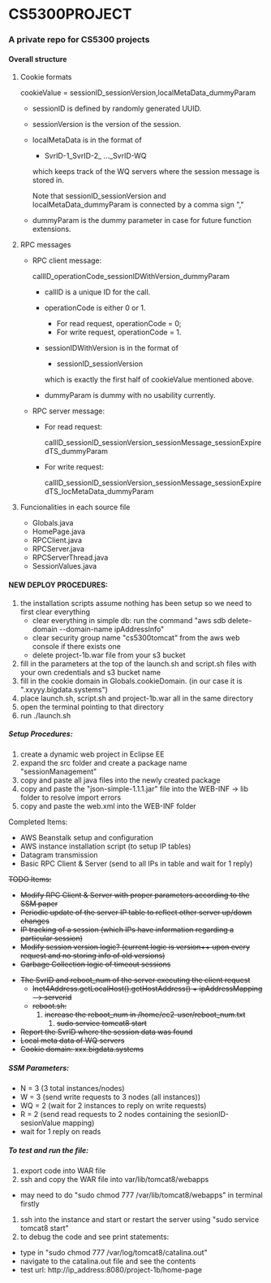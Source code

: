 # CS5300PROJECT
### A private repo for CS5300 projects

#### Overall structure

1. Cookie formats

   cookieValue = sessionID_sessionVersion,localMetaData_dummyParam

   * sessionID is defined by randomly generated UUID.

   * sessionVersion is the version of the session.

   * localMetaData is in the format of 

     * SvrID-1_SvrID-2_ …_SvrID-WQ

     which keeps track of the WQ servers where the session message is stored in.

     Note that sessionID_sessionVersion and localMetaData_dummyParam is connected by a comma sign ","

   * dummyParam is the dummy parameter in case for future function extensions.

2. RPC messages

   * RPC client message:

     callID_operationCode_sessionIDWithVersion_dummyParam

     * callID is a unique ID for the call.

     * operationCode is either 0 or 1. 

       * For read request, operationCode = 0; 
       * For write request, operationCode = 1.

     * sessionIDWithVersion is in the format of 

       * sessionID_sessionVersion

       which is exactly the first half of cookieValue mentioned above.

     * dummyParam is dummy with no usability currently.

   * RPC server message:

     * For read request:

       callID_sessionID_sessionVersion_sessionMessage_sessionExpiredTS_dummyParam

     * For write request:

       callID_sessionID_sessionVersion_sessionMessage_sessionExpiredTS_locMetaData_dummyParam

3. Funcionalities in each source file

   * Globals.java
   * HomePage.java
   * RPCClient.java
   * RPCServer.java
   * RPCServerThread.java
   * SessionValues.java



#### NEW DEPLOY PROCEDURES:

1. the installation scripts assume nothing has been setup so we need to first clear everything
   * clear everything in simple db: run the command "aws sdb delete-domain --domain-name ipAddressInfo"
   * clear security group name "cs5300tomcat" from the aws web console if there exists one
   * delete project-1b.war file from your s3 bucket
2. fill in the parameters at the top of the launch.sh and script.sh files with your own credentials and s3 bucket name
3. fill in the cookie domain in Globals.cookieDomain. (in our case it is ".xxyyy.bigdata.systems")
4. place launch.sh, script.sh and project-1b.war all in the same directory
5. open the terminal pointing to that directory
6. run ./launch.sh

##### Setup Procedures:

1) create a dynamic web project in Eclipse EE 
2) expand the src folder and create a package name "sessionManagement" 
3) copy and paste all java files into the newly created package 
4) copy and paste the "json-simple-1.1.1.jar" file into the WEB-INF -> lib folder to resolve import errors 
5) copy and paste the web.xml into the WEB-INF folder 

Completed Items:

- AWS Beanstalk setup and configuration
- AWS instance installation script (to setup IP tables)
- Datagram transmission
- Basic RPC Client & Server (send to all IPs in table and wait for 1 reply)

~~TODO Items:~~
- ~~Modify RPC Client & Server with proper parameters according to the SSM paper~~
- ~~Periodic update of the server IP table to reflect other server up/down changes~~
- ~~IP tracking of a session (which IPs have information regarding a particular session)~~
- ~~Modify session version logic? (current logic is version++ upon every request and no storing info of old versions)~~
- ~~Garbage Collection logic of timeout sessions~~
* ~~The SvrID and reboot_num of the server executing the client request~~
  * ~~Inet4Address.getLocalHost().getHostAddress() + ipAddressMapping --> serverid~~
  * ~~reboot.sh:~~
      1. ~~increase the reboot_num in /home/ec2-user/reboot_num.txt~~
          1. ~~sudo service tomcat8 start~~
* ~~Report the SvrID where the session data was found~~
* ~~Local meta data of WQ servers~~
* ~~Cookie domain: xxx.bigdata.systems~~

##### SSM Parameters:

- N = 3 (3 total instances/nodes)
- W = 3 (send write requests to 3 nodes (all instances))
- WQ = 2 (wait for 2 instances to reply on write requests)
- R = 2 (send read requests to 2 nodes containing the sesionID-sesionValue mapping)
- wait for 1 reply on reads

##### To test and run the file:

1. export code into WAR file
2. ssh and copy the WAR file into var/lib/tomcat8/webapps
* may need to do "sudo chmod 777 /var/lib/tomcat8/webapps" in terminal firstly
1. ssh into the instance and start or restart the server using "sudo service tomcat8 start"
2. to debug the code and see print statements: 
* type in "sudo chmod 777 /var/log/tomcat8/catalina.out"
* navigate to the catalina.out file and see the contents
* test url: http://ip_address:8080/project-1b/home-page 

